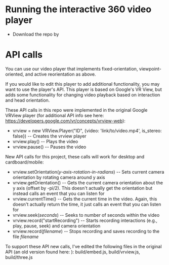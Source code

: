 Running the interactive 360 video player
=======
* Download the repo by 



API calls
=======
You can use our video player that implements fixed-orientation, viewpoint-oriented, and active reorientation as above. 

If you would like to edit this player to add additional functionality, you may want to use the player's API. This player is based on Google's VR View, but adds some functionality for changing video playback based on interaction and head orientation. 

These API calls in this repo were implemented in the original Google VRView player (for additional API info see here: <https://developers.google.com/vr/concepts/vrview-web>): 
* vrview = new VRView.Player("ID", {video: 'link/to/video.mp4', is_stereo: false}) -- Creates the vrview player
* vrview.play() -- Plays the video
* vrview.pause() -- Pauses the video

New API calls for this project, these calls will work for desktop and cardboard/mobile: 
* vrview.setOrientation(_y-axis-rotation-in-radians_) -- Sets current camera orientation by rotating camera around y axis 
* vrview.getOrientation() -- Gets the current camera orientation about the y axis (offset by -pi/2). This doesn't actually get the orientation but instead calls an event that you can listen for
* vrview.currentTime() -- Gets the current time in the video. Again, this doesn't actually return the time, it just calls an event that you can listen for
* vrview.seek(_seconds_) -- Seeks to number of seconds within the video
* vrview.record("startRecording") -- Starts recording interactions (e.g., play, pause, seek) and camera orientation
* vrview.record(_filename_) -- Stops recording and saves recording to the file _filename_

To support these API new calls, I've edited the following files in the original API (an old version found here: ): build/embed.js, build/vrview.js, build/three.js

